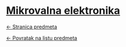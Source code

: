 # [Mikrovalna elektronika](https://www.github.com/studosi-fer/MIKEL)
[<- Stranica predmeta](https://www.fer.unizg.hr/predmet/mikel)

[<- Povratak na listu predmeta](https://www.github.com/studosi/FER)